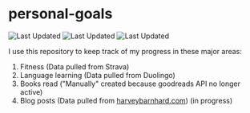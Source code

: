 # personal-goals
![Last Updated](https://img.shields.io/date/1617152464?color=FC4C02&label=Fitness%20Updated&logo=strava)
![Last Updated](https://img.shields.io/date/1617152464?color=7ac70c&label=Language%20Updated&logo=duolingo)
![Last Updated](https://img.shields.io/date/1617152464?color=e9e5cd&label=Books%20Updated&logo=goodreads)

I use this repository to keep track of my progress in these major areas:

1. Fitness (Data pulled from Strava)
2. Language learning (Data pulled from Duolingo)
3. Books read ("Manually" created because goodreads API no longer active)
4. Blog posts (Data pulled from [harveybarnhard.com](https://harveybarnhard.com)) (in progress)
